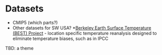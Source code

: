 Datasets
=======

+ CMIP5 (which parts?)
+ Other datasets for SW USA?
    *[Berkeley Earth Surface Temperature (BEST) Project](http://berkeleyearth.lbl.gov/city-list/) - location specific temperature reanalysis designed to eliminate temperature biases, such as in IPCC

TBD: a theme

